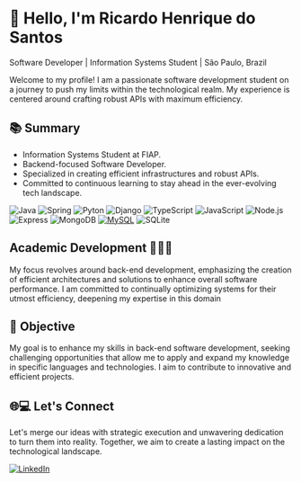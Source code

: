 
# 👋 Hello, I'm Ricardo Henrique do Santos

 Software Developer | Information Systems Student | São Paulo, Brazil

Welcome to my profile! I am a passionate software development student on a journey to push my limits within the technological realm. My experience is centered around crafting robust APIs with maximum efficiency.
## 📚 Summary

- Information Systems Student at FIAP.
- Backend-focused Software Developer.
- Specialized in creating efficient infrastructures and robust APIs.
- Committed to continuous learning to stay ahead in the ever-evolving tech landscape.

![Java](https://img.shields.io/badge/java-%23ED8B00.svg?style=for-the-badge&logo=openjdk&logoColor=white) ![Spring](https://img.shields.io/badge/spring-%236DB33F.svg?style=for-the-badge&logo=spring&logoColor=white) ![Pyton](https://img.shields.io/badge/Python-3776AB?style=for-the-badge&logo=python&logoColor=white) ![Django](https://img.shields.io/badge/Django-092E20?style=for-the-badge&logo=django&logoColor=white) ![TypeScript](https://img.shields.io/badge/-TypeScript-%23007ACC?style=for-the-badge&logo=typescript&logoColor=white) ![JavaScript](https://img.shields.io/badge/-JavaScript-%23F7DF1E?style=for-the-badge&logo=javascript&logoColor=white) ![Node.js](https://img.shields.io/badge/-Node.js-%23339933?style=for-the-badge&logo=node.js&logoColor=white) ![Express](https://img.shields.io/badge/-Express-%23000000?style=for-the-badge&logo=express&logoColor=white) ![MongoDB](https://img.shields.io/badge/-MongoDB-%2347A248?style=for-the-badge&logo=mongodb&logoColor=white) [![MySQL](https://img.shields.io/badge/-MySQL-%234479A1?style=for-the-badge&logo=mysql&logoColor=white)](https://www.mysql.com/) ![SQLite](https://img.shields.io/badge/sqlite-%2307405e.svg?style=for-the-badge&logo=sqlite&logoColor=white) 

## Academic Development 👨🏽‍🎓

My focus revolves around back-end development, emphasizing the creation of efficient architectures and solutions to enhance overall software performance. I am committed to continually optimizing systems for their utmost efficiency, deepening my expertise in this domain

## 🌟 Objective

My goal is to enhance my skills in back-end software development, seeking challenging opportunities that allow me to apply and expand my knowledge in specific languages and technologies. I aim to contribute to innovative and efficient projects.

## 🌐💻 Let's Connect
Let's merge our ideas with strategic execution and unwavering dedication to turn them into reality. Together, we aim to create a lasting impact on the technological landscape.

  <a href="https://www.linkedin.com/in/ricardo-chiarelli/" target="_blank">
    <img loading="lazy" src="https://img.shields.io/badge/-LinkedIn-%230077B5?style=for-the-badge&logo=linkedin&logoColor=white" alt="LinkedIn">
  </a>

